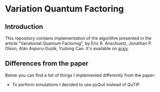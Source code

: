 # Variation Quantum Factoring

## Introduction

This repository contains implementation of the algorithm presented in the article "Variational Quantum Factoring", by Eric R. Anschuetz, Jonathan P. Olson, Alán Aspuru-Guzik, Yudong Cao. It's available on [arxiv](https://arxiv.org/abs/1808.08927).

## Differences from the paper

Below you can find a list of things I implemented differently from the paper:

- To perform simulations I decided to use pyQuil instead of QuTiP.